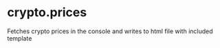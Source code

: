 # crypto.prices
Fetches crypto prices in the console and writes to html file with included template
